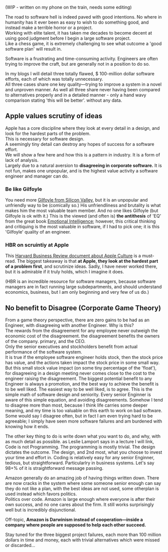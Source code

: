 (WIP - written on my phone on the train, needs some editing)

The road to software hell is indeed paved with good intentions.  No where in humanity has it ever been as easy to wish to do something good, and instead make a terrible horror or a project.  
Working with elite talent, it has taken me 
decades to become decent at using good judgment 
before I begin a large software project.  
Like a chess game, it is extremely challenging 
to see what outcome a 'good software plan' will result in.

Software is a frustrating and time-consuming activity. 
Engineers are often trying to improve the craft, 
but are generally not in a position to do so.

In my blogs I will detail three totally flawed, 
$ 100-million dollar software efforts, 
each of which was totally unnecessary.  
All three cases share one key quality—trying to improve a system in a novel and unproven manner.  As well all three share never having been compared to alternatives properly and in a detailed manner - only a hand wavy comparison stating 'this will be better'.  without any data.

## Apple values scrutiny of ideas

Apple has a core discipline where they look 
at every detail in a design, and look for the hardest 
parts of the problem.  
This is necessary for software design.  
A seemingly tiny detail can destroy any 
hopes of success for a software effort.  
We will show a few here and how this is a pattern 
in industry.  It is a form of lack of analysis.  
Largely due to a natural aversion to 
**disagreeing in corporate software.**
It is not fun, makes one unpopular, and is the
highest value activity a software engineer
and manager can do.

### Be like Gilfoyle

You need more [Gilfoyle from Silicon Valley](https://silicon-valley.fandom.com/wiki/Bertram_Gilfoyle), but it is an unpopular
and unfriendly way to be (comically so.) His unfriendliness and brutality
is what makes him the most valuable team member.  And
no one likes Gilfoyle (but Gilfoyle is ok with it.) This is the 
viewed (and often is) **the antithesis** of 'EQ' 
from the great book [Emotional Intelligence](https://a.co/d/9b7mBJc); however, 
this critical thinking and critiquing is the most valuable in software,
if I had to pick one; it is this 'Gilfoyle' quality of an
engineer.

### HBR on scruintiy at Apple

This [Harvard Business Review document about Apple Culture](./HBR_How_Apple_Is_Organized_For_Innovation-4.pdf)
is a must-read.  The biggest takeaway is that **at Apple,
they look at the hardest part of a problem first**, and scrutinize
ideas.  Sadly, I have never worked there, but it is admirable
if it truly holds, which I imagine it does.

(HBR is an incredible resource for software managers,
because software managers are in fact running large
subdepartments, and should understand economics, business,
but I am only beginning and very few of us do.)

## No benefit to Disagree (Corporate Game Theory)

From a game theory perspective, there are zero gains 
to be had as an Engineer, with disagreeing with another 
Engineer.  Why is this?  
The rewards from the disagreement for any employee never outweigh the economic cost of the disagreement.  the disagreement benefits the owners of the company. primary, and the CEO.  
Only the senior executives and stockholders benefit 
from actual performance of the software system.  
It is true if the employee software engineer holds stock, 
then the stock price has value, 
and the actions taken impact the stock price in some 
small way.  But this small stock value impact 
(on some tiny percentage of the 'float'), 
for disagreeing in a design meeting never 
comes close to the cost to the engineer raising 
the disagreement.  The biggest potential benefit 
to any Engineer is always a promotion, 
and the best way to achieve the benefit is to be well liked.  The easiest way to be well liked, is to agree.  This is the simple math of software design and seniority.  Every senior Enginner is aware of this simple equation, and avoiding disagreements.  Somehow I tend to disagree more than most, because I think life carries some deeper meaning, and my time is too valuable on this earth to work on bad software.  Some would say I disagree often, but in fact I am even trying hard to be agreeable; I simply have seen more software failures and am burdened with knowing how it ends.

The other key thing to do is write down what you want to do, and why, with as much detail as possible.  as Leslie Lamport says in a lecture I will link, Code is not Programming.  The programming is mostly trivial.  The design dictates the outcome.  The design, and 2nd most, what you choose to invest your time and effort in.  Coding is relatively easy for any senior Enginner, tedious, but straightforward.  Particularlry in business systems.  Let's say 98+% of it is straightforward message passing.

Amazon generally do an amazing job of having things 
written down.  There are now cracks in the system 
where some someone senior enough can say they do not 
like a plan, with the best ideas are not used, 
some otherplan is used instead which favors politics.  
Politics over code.  Amazon is large enough 
where everyone is after their own success, 
and no one cares about the firm.  It still works 
surprisingly well but is incredibly disjunctional.

Off-topic, **Amazon is Darwinism instead of cooperation—inside a 
company where people are supposed to help each other succeed.**

Stay tuned for the three biggest project failures, 
each more than 100 million dollars in time and money, 
each with trivial alternatives which were missed or discarded...






